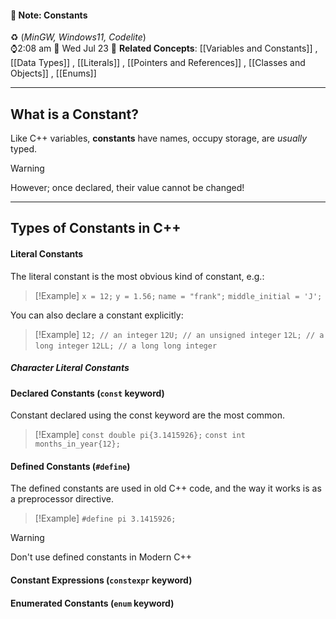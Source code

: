 #### 📝 Note: Constants 
 ♻️ (*MinGW, Windows11, Codelite*)   
 ⌚2:08 am  📆 Wed Jul 23
 🔗 **Related Concepts**: [[Variables and Constants]] , [[Data Types]] , [[Literals]] , [[Pointers and References]] , [[Classes and Objects]] , [[Enums]] 
___
## What is a Constant?

Like C++ variables, **constants** have names, occupy storage, are *usually* typed. 

>[!warning] 
>However; once declared, their value cannot be changed!

___
## Types of Constants in C++

#### Literal Constants
 The literal constant is the most obvious kind of constant, e.g.:
 
>[!Example] 
> `x = 12;`
> `y = 1.56;`
> `name = "frank";`
> `middle_initial = 'J';`

You can also declare a constant explicitly: 

>[!Example]
>`12; // an integer`
>`12U; // an unsigned integer`
>`12L; // a long integer`
>`12LL; // a long long integer`

##### Character Literal Constants


#### Declared Constants (`const` keyword)

Constant declared using the const keyword are the most common.

>[!Example]
>`const double pi{3.1415926};`
>`const int months_in_year{12};`

#### Defined Constants (`#define`)

The defined constants are used in old C++ code, and the way it works is as a preprocessor directive.

>[!Example] 
>`#define pi 3.1415926;`

>[!Warning]
>Don't use defined constants in Modern C++

#### Constant Expressions (`constexpr` keyword)

#### Enumerated Constants (`enum` keyword)